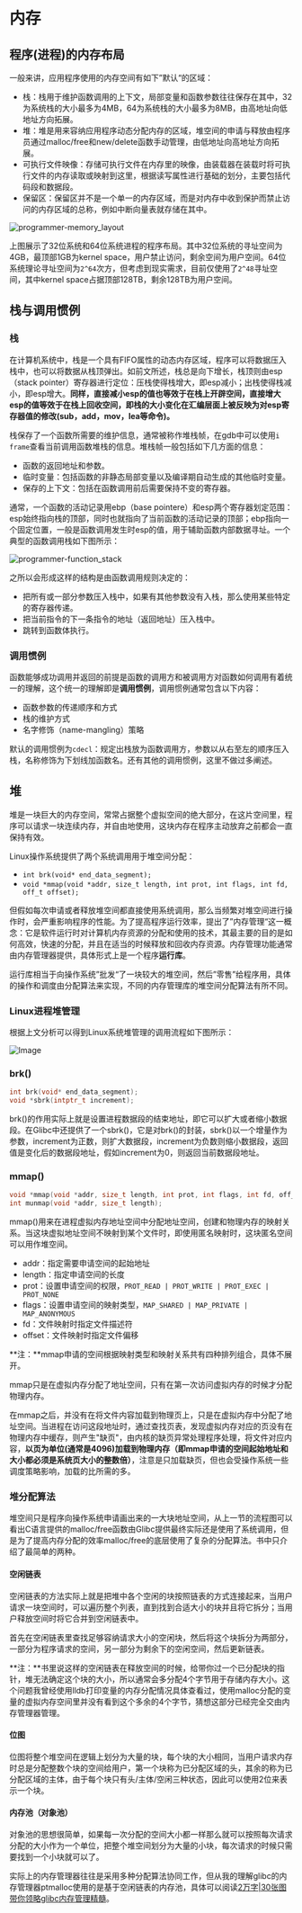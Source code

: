 # 内存

## 程序(进程)的内存布局

一般来讲，应用程序使用的内存空间有如下”默认“的区域：

- 栈：栈用于维护函数调用的上下文，局部变量和函数参数往往保存在其中，32为系统栈的大小最多为4MB，64为系统栈的大小最多为8MB，由高地址向低地址方向拓展。
- 堆：堆是用来容纳应用程序动态分配内存的区域，堆空间的申请与释放由程序员通过malloc/free和new/delete函数手动管理，由低地址向高地址方向拓展。
- 可执行文件映像：存储可执行文件在内存里的映像，由装载器在装载时将可执行文件的内存读取或映射到这里，根据读写属性进行基础的划分，主要包括代码段和数据段。
- 保留区：保留区并不是一个单一的内存区域，而是对内存中收到保护而禁止访问的内存区域的总称，例如中断向量表就存储在其中。

![programmer-memory_layout](images/programmer-memory_layout.png)

上图展示了32位系统和64位系统进程的程序布局。其中32位系统的寻址空间为4GB，最顶部1GB为kernel space，用户禁止访问，剩余空间为用户空间。64位系统理论寻址空间为`2^64`次方，但考虑到现实需求，目前仅使用了`2^48`寻址空间，其中kernel space占据顶部128TB，剩余128TB为用户空间。

## 栈与调用惯例

### 栈

在计算机系统中，栈是一个具有FIFO属性的动态内存区域，程序可以将数据压入栈中，也可以将数据从栈顶弹出。如前文所述，栈总是向下增长，栈顶则由esp（stack pointer）寄存器进行定位：压栈使得栈增大，即esp减小；出栈使得栈减小，即esp增大。**同样，直接减小esp的值也等效于在栈上开辟空间，直接增大esp的值等效于在栈上回收空间，即栈的大小变化在汇编层面上被反映为对esp寄存器值的修改(sub，add，mov，lea等命令)。**

栈保存了一个函数所需要的维护信息，通常被称作堆栈帧，在gdb中可以使用`i frame`查看当前调用函数堆栈的信息。堆栈帧一般包括如下几方面的信息：

- 函数的返回地址和参数。
- 临时变量：包括函数的非静态局部变量以及编译期自动生成的其他临时变量。
- 保存的上下文：包括在函数调用前后需要保持不变的寄存器。

通常，一个函数的活动记录用ebp（base pointere）和esp两个寄存器划定范围：esp始终指向栈的顶部，同时也就指向了当前函数的活动记录的顶部；ebp指向一个固定位置，一般是函数调用发生时esp的值，用于辅助函数内部数据寻址。一个典型的函数调用栈如下图所示：

![programmer-function_stack](images/programmer-function_stack.png)

之所以会形成这样的结构是由函数调用规则决定的：

- 把所有或一部分参数压入栈中，如果有其他参数没有入栈，那么使用某些特定的寄存器传递。
- 把当前指令的下一条指令的地址（返回地址）压入栈中。
- 跳转到函数体执行。

### 调用惯例

函数能够成功调用并返回的前提是函数的调用方和被调用方对函数如何调用有着统一的理解，这个统一的理解即是**调用惯例**，调用惯例通常包含以下内容：

- 函数参数的传递顺序和方式
- 栈的维护方式
- 名字修饰（name-mangling）策略

默认的调用惯例为`cdecl`：规定出栈放为函数调用方，参数以从右至左的顺序压入栈，名称修饰为下划线加函数名。还有其他的调用惯例，这里不做过多阐述。

## 堆

堆是一块巨大的内存空间，常常占据整个虚拟空间的绝大部分，在这片空间里，程序可以请求一块连续内存，并自由地使用，这块内存在程序主动放弃之前都会一直保持有效。

Linux操作系统提供了两个系统调用用于堆空间分配：

- `int brk(void* end_data_segment);`
- `void *mmap(void *addr, size_t length, int prot, int flags, int fd, off_t offset); `

但假如每次申请或者释放堆空间都直接使用系统调用，那么当频繁对堆空间进行操作时，会严重影响程序的性能。为了提高程序运行效率，提出了”内存管理“这一概念：它是软件运行时对计算机内存资源的分配和使用的技术，其最主要的目的是如何高效，快速的分配，并且在适当的时候释放和回收内存资源。内存管理功能通常由内存管理器提供，具体形式上是一个程序**运行库**。

运行库相当于向操作系统”批发“了一块较大的堆空间，然后”零售”给程序用，具体的操作和调度由分配算法来实现，不同的内存管理库的堆空间分配算法有所不同。

### Linux进程堆管理

根据上文分析可以得到Linux系统堆管理的调用流程如下图所示：

![Image](images/640.png)

### brk()

```c
int brk(void* end_data_segment);
void *sbrk(intptr_t increment);
```

brk()的作用实际上就是设置进程数据段的结束地址，即它可以扩大或者缩小数据段。在Glibc中还提供了一个sbrk()，它是对brk()的封装，sbrk()以一个增量作为参数，increment为正数，则扩大数据段，increment为负数则缩小数据段，返回值是变化后的数据段地址，假如increment为0，则返回当前数据段地址。

### mmap()

```c
void *mmap(void *addr, size_t length, int prot, int flags, int fd, off_t offset); 
int munmap(void *addr, size_t length);
```

mmap()用来在进程虚拟内存地址空间中分配地址空间，创建和物理内存的映射关系。当这块虚拟地址空间不映射到某个文件时，即使用匿名映射时，这块匿名空间可以用作堆空间。

- addr：指定需要申请空间的起始地址
- length：指定申请空间的长度
- prot：设置申请空间的权限，`PROT_READ | PROT_WRITE | PROT_EXEC | PROT_NONE`
- flags：设置申请空间的映射类型，`MAP_SHARED | MAP_PRIVATE | MAP_ANONYMOUS `
- fd：文件映射时指定文件描述符
- offset：文件映射时指定文件偏移

**注：**mmap申请的空间根据映射类型和映射关系共有四种排列组合，具体不展开。

mmap只是在虚拟内存分配了地址空间，只有在第一次访问虚拟内存的时候才分配物理内存。

在mmap之后，并没有在将文件内容加载到物理页上，只是在虚拟内存中分配了地址空间。当进程在访问这段地址时，通过查找页表，发现虚拟内存对应的页没有在物理内存中缓存，则产生"缺页"，由内核的缺页异常处理程序处理，将文件对应内容，**以页为单位(通常是4096)加载到物理内存（即mmap申请的空间起始地址和大小都必须是系统页大小的整数倍）**，注意是只加载缺页，但也会受操作系统一些调度策略影响，加载的比所需的多。

### 堆分配算法

堆空间只是程序向操作系统申请画出来的一大块地址空间，从上一节的流程图可以看出C语言提供的malloc/free函数由Glibc提供最终实际还是使用了系统调用，但是为了提高内存分配的效率malloc/free的底层使用了复杂的分配算法。书中只介绍了最简单的两种。

#### 空闲链表

空闲链表的方法实际上就是把堆中各个空闲的块按照链表的方式连接起来，当用户请求一块空间时，可以遍历整个列表，直到找到合适大小的块并且将它拆分；当用户释放空间时将它合并到空闲链表中。



首先在空闲链表里查找足够容纳请求大小的空闲块，然后将这个块拆分为两部分，一部分为程序请求的空间，另一部分为剩余下的空闲空间，然后更新链表。

**注：**书里说这样的空闲链表在释放空间的时候，给带你过一个已分配块的指针，堆无法确定这个块的大小，所以通常会多分配4个字节用于存储内存大小。这个问题我曾经使用lldb打印变量的内存分配情况具体查看过，使用malloc分配的变量的虚拟内存空间里并没有看到这个多余的4个字节，猜想这部分已经完全交由内存管理器管理。

#### 位图

位图将整个堆空间在逻辑上划分为大量的块，每个块的大小相同，当用户请求内存时总是分配整数个块的空间给用户，第一个块称为已分配区域的头，其余的称为已分配区域的主体，由于每个块只有头/主体/空闲三种状态，因此可以使用2位来表示一个块。

#### 内存池（对象池）

对象池的思想很简单，如果每一次分配的空间大小都一样那么就可以按照每次请求分配的大小作为一个单位，把整个堆空间划分为大量的小块，每次请求的时候只需要找到一个小块就可以了。



实际上的内存管理器往往是采用多种分配算法协同工作，但从我的理解glibc的内存管理器ptmalloc使用的是基于空闲链表的内存池，具体可以阅读[2万字|30张图带你领略glibc内存管理精髓](https://mp.weixin.qq.com/s/pdv5MMUQ9ACpeCpyGnxb1Q)。